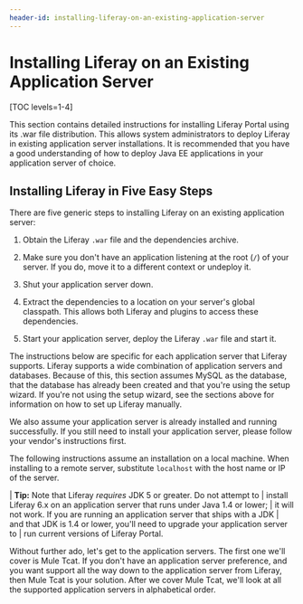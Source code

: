 ```yaml
---
header-id: installing-liferay-on-an-existing-application-server
---
```


# Installing Liferay on an Existing Application Server

[TOC levels=1-4]

This section contains detailed instructions for installing Liferay Portal using
its .war file distribution. This allows system administrators to deploy Liferay
in existing application server installations. It is recommended that you have a
good understanding of how to deploy Java EE applications in your application
server of choice.

## Installing Liferay in Five Easy Steps

There are five generic steps to installing Liferay on an existing application
server:

1. Obtain the Liferay `.war` file and the dependencies archive.

2. Make sure you don't have an application listening at the root (`/`) of your
   server. If you do, move it to a different context or undeploy it.

3. Shut your application server down.

4. Extract the dependencies to a location on your server's global classpath.
   This allows both Liferay and plugins to access these dependencies.

5. Start your application server, deploy the Liferay `.war` file and start it.

The instructions below are specific for each application server that Liferay
supports. Liferay supports a wide combination of application servers and
databases. Because of this, this section assumes MySQL as the database, that the
database has already been created and that you're using the setup wizard. If
you're not using the setup wizard, see the sections above for information on how
to set up Liferay manually.

We also assume your application server is already installed and running
successfully. If you still need to install your application server, please
follow your vendor's instructions first.

The following instructions assume an installation on a local machine. When
installing to a remote server, substitute `localhost` with the host name or IP
of the server.

| **Tip:** Note that Liferay *requires* JDK 5 or greater. Do not attempt to
| install Liferay 6.x on an application server that runs under Java 1.4 or lower;
| it will not work. If you are running an application server that ships with a JDK
| and that JDK is 1.4 or lower, you'll need to upgrade your application server to
| run current versions of Liferay Portal.

Without further ado, let's get to the application servers. The first one we'll
cover is Mule Tcat. If you don't have an application server preference, and you
want support all the way down to the application server from Liferay, then Mule
Tcat is your solution. After we cover Mule Tcat, we'll look at all the supported
application servers in alphabetical order. 
